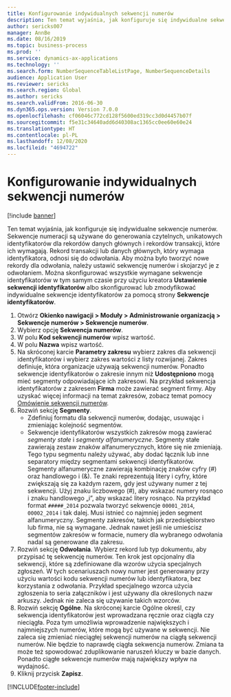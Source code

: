 ```yaml
---
title: Konfigurowanie indywidualnych sekwencji numerów
description: Ten temat wyjaśnia, jak konfiguruje się indywidualne sekwencje numerów.
author: sericks007
manager: AnnBe
ms.date: 08/16/2019
ms.topic: business-process
ms.prod: ''
ms.service: dynamics-ax-applications
ms.technology: ''
ms.search.form: NumberSequenceTableListPage, NumberSequenceDetails
audience: Application User
ms.reviewer: sericks
ms.search.region: Global
ms.author: sericks
ms.search.validFrom: 2016-06-30
ms.dyn365.ops.version: Version 7.0.0
ms.openlocfilehash: cf06046c772cd128f5600ed319cc3d0d4457b07f
ms.sourcegitcommit: f5e31c34640add6d40308ac1365cc0ee60e60e24
ms.translationtype: HT
ms.contentlocale: pl-PL
ms.lasthandoff: 12/08/2020
ms.locfileid: "4694722"
---
```

# <a name="set-up-number-sequences-on-an-individual-basis"></a>Konfigurowanie indywidualnych sekwencji numerów

[!include [banner](../../includes/banner.md)]

Ten temat wyjaśnia, jak konfiguruje się indywidualne sekwencje numerów. Sekwencje numeracji są używane do generowania czytelnych, unikatowych identyfikatorów dla rekordów danych głównych i rekordów transakcji, które ich wymagają. Rekord transakcji lub danych głównych, który wymaga identyfikatora, odnosi się do odwołania. Aby można było tworzyć nowe rekordy dla odwołania, należy ustawić sekwencję numerów i skojarzyć je z odwołaniem. Można skonfigurować wszystkie wymagane sekwencje identyfikatorów w tym samym czasie przy użyciu kreatora **Ustawienie sekwencji identyfikatorów** albo skonfigurować lub zmodyfikować indywidualne sekwencje identyfikatorów za pomocą strony **Sekwencje identyfikatorów**.

1. Otwórz **Okienko nawigacji > Moduły > Administrowanie organizacją > Sekwencje numerów > Sekwencje numerów**.
2. Wybierz opcję **Sekwencja numerów**.
3. W polu **Kod sekwencji numerów** wpisz wartość.
4. W polu **Nazwa** wpisz wartość.
5. Na skróconej karcie **Parametry zakresu** wybierz zakres dla sekwencji identyfikatorów i wybierz zakres wartości z listy rozwijanej. Zakres definiuje, która organizacje używają sekwencji numerów. Ponadto sekwencje identyfikatorów o zakresie innym niż **Udostępniono** mogą mieć segmenty odpowiadające ich zakresowi. Na przykład sekwencja identyfikatorów z zakresem **Firma** może zawierać segment firmy. Aby uzyskać więcej informacji na temat zakresów, zobacz temat pomocy [Omówienie sekwencji numerów](https://docs.microsoft.com/dynamics365/unified-operations/fin-and-ops/organization-administration/number-sequence-overview). 
6. Rozwiń sekcję **Segmenty**.
    - Zdefiniuj formatu dla sekwencji numerów, dodając, usuwając i zmieniając kolejność segmentów.  
    - Sekwencje identyfikatorów wszystkich zakresów mogą zawierać *segmenty stałe* i *segmenty alfanumeryczne*. Segmenty stałe zawierają zestaw znaków alfanumerycznych, które się nie zmieniają. Tego typu segmentu należy używać, aby dodać łącznik lub inne separatory między segmentami sekwencji identyfikatorów. Segmenty alfanumeryczne zawierają kombinację znaków cyfry (#) oraz handlowego i (&). Te znaki reprezentują litery i cyfry, które zwiększają się za każdym razem, gdy jest używany numer z tej sekwencji. Użyj znaku liczbowego (#), aby wskazać numery rosnąco i znaku handlowego „i”, aby wskazać litery rosnąco. Na przykład format `#####_2014` pozwala tworzyć sekwencje `00001_2014`, `00002_2014` i tak dalej. Musi istnieć co najmniej jeden segment alfanumeryczny. Segmenty zakresów, takich jak przedsiębiorstwo lub firma, nie są wymagane. Jednak nawet jeśli nie umieścisz segmentów zakresów w formacie, numery dla wybranego odwołania nadal są generowane dla zakresu.  
7. Rozwiń sekcję **Odwołania**. Wybierz rekord lub typ dokumentu, aby przypisać tę sekwencję numerów. Ten krok jest opcjonalny dla sekwencji, które są zdefiniowane dla wzorów użycia specjalnych zgłoszeń. W tych scenariuszach nowy numer jest generowany przy użyciu wartości kodu sekwencji numerów lub identyfikatora, bez korzystania z odwołania. Przykład specjalnego wzorca użycia zgłoszenia to seria załączników i jest używany dla określonych nazw arkuszy. Jednak nie zaleca się używanie takich wzorców.  
8. Rozwiń sekcję **Ogólne**. Na skróconej karcie Ogólne określ, czy sekwencja identyfikatorów jest wprowadzana ręcznie oraz ciągła czy nieciągła. Poza tym umożliwia wprowadzenie największych i najmniejszych numerów, które mogą być używane w sekwencji. Nie zaleca się zmieniać nieciągłej sekwencji numerów na ciągłą sekwencji numerów. Nie będzie to naprawdę ciągła sekwencja numerów. Zmiana ta może też spowodować zduplikowanie naruszeń kluczy w bazie danych. Ponadto ciągłe sekwencje numerów mają największy wpływ na wydajność.   
9. Kliknij przycisk **Zapisz**.



[!INCLUDE[footer-include](../../../../includes/footer-banner.md)]